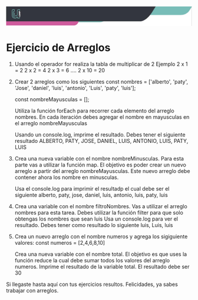 ![Banner](imagenes/banner.png)

# Ejercicio de Arreglos
1. Usando el operador for realiza la tabla de multiplicar de 2
    Ejemplo 
    2 x 1 = 2
    2 x 2 = 4
    2 x 3 = 6
    ....
    2 x 10 = 20

2. Crear 2 arreglos como los siguientes
    const nombres = ['alberto', 'paty', 'Jose', 'daniel', 'luis', 'antonio', 'Luis', 'paty', 'luis'];
    
    const nombreMayusculas = [];

    Utiliza la función forEach para recorrer cada elemento del arreglo nombres. En cada iteración debes agregar el nombre en mayusculas en el arreglo nombreMayusculas
    
    Usando un console.log, imprime el resultado. Debes tener el siguiente resultado
    ALBERTO, PATY, JOSE, DANIEL, LUIS, ANTONIO, LUIS, PATY, LUIS
    
3. Crea una nueva variable con el nombre nombreMinusculas. Para esta parte vas a utilizar la función map. El objetivo es poder crear un nuevo arreglo a partir del arreglo nombreMayusculas. Este nuevo arreglo debe contener ahora los nombre en minusculas.
    
    Usa el console.log para imprimir el resultadp el cual debe ser el siguiente
    alberto, paty, jose, daniel, luis, antonio, luis, paty, luis

4. Crea una variable con el nombre filtroNombres. Vas a utilizar el arreglo nombres para esta tarea. Debes utilizar la función filter para que solo obtengas los nombres que sean luis
    Usa un console.log para ver el resultado. Debes tener como resultado lo siguiente
    luis, Luis, luis
5. Crea un nuevo arreglo con el nombre numeros y agrega los sigiguiente valores:
    const numeros = [2,4,6,8,10]
    
    Crea una nueva variable con el nombre total. El objetivo es que uses la función reduce la cual debe sumar todos los valores del arreglo numeros. Imprime el resultado de la variable total. El resultado debe ser 30

Si llegaste hasta aquí con tus ejercicios resultos. Felicidades, ya sabes trabajar con arreglos.
